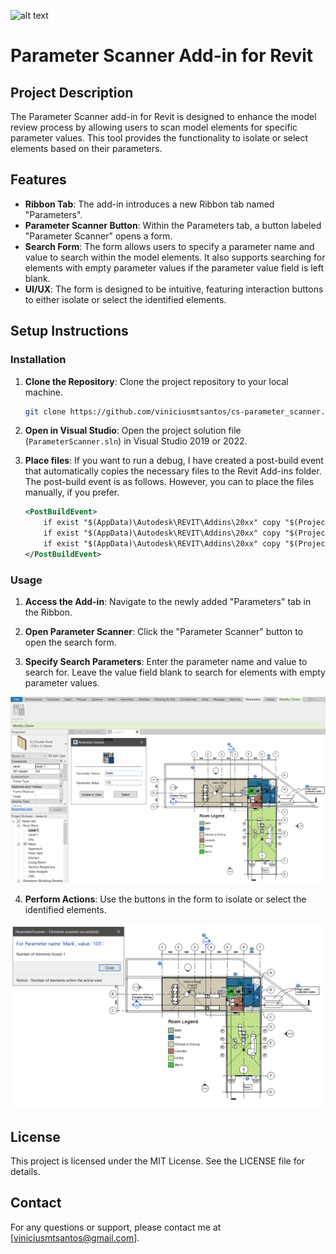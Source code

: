![alt text](ParameterScanner/Resources/scanner_icon.ico)
# Parameter Scanner Add-in for Revit

## Project Description

The Parameter Scanner add-in for Revit is designed to enhance the model review process by allowing users to scan model elements for specific parameter values. This tool provides the functionality to isolate or select elements based on their parameters.

## Features

- **Ribbon Tab**: The add-in introduces a new Ribbon tab named "Parameters".
- **Parameter Scanner Button**: Within the Parameters tab, a button labeled "Parameter Scanner" opens a form.
- **Search Form**: The form allows users to specify a parameter name and value to search within the model elements. It also supports searching for elements with empty parameter values if the parameter value field is left blank.
- **UI/UX**: The form is designed to be intuitive, featuring interaction buttons to either isolate or select the identified elements.

## Setup Instructions

### Installation

1. **Clone the Repository**: Clone the project repository to your local machine.
    ```bash
    git clone https://github.com/viniciusmtsantos/cs-parameter_scanner.git
    ```
2. **Open in Visual Studio**: Open the project solution file (`ParameterScanner.sln`) in Visual Studio 2019 or 2022.

3. **Place files**: If you want to run a debug, I have created a post-build event that automatically copies the necessary files to the Revit Add-ins folder. The post-build event is as follows. However, you can to place the files manually, if you prefer.

    ```xml
    <PostBuildEvent>
        if exist "$(AppData)\Autodesk\REVIT\Addins\20xx" copy "$(ProjectDir)*.addin" "$(AppData)\Autodesk\REVIT\Addins\20xx"
        if exist "$(AppData)\Autodesk\REVIT\Addins\20xx" copy "$(ProjectDir)$(OutputPath)*.dll" "$(AppData)\Autodesk\REVIT\Addins\20xx"
        if exist "$(AppData)\Autodesk\REVIT\Addins\20xx" copy "$(ProjectDir)$(OutputPath)Resources\*.ico" "$(AppData)\Autodesk\REVIT\Addins\20xx"
    </PostBuildEvent>
    ```

### Usage

1. **Access the Add-in**: Navigate to the newly added "Parameters" tab in the Ribbon.

2. **Open Parameter Scanner**: Click the "Parameter Scanner" button to open the search form.

3. **Specify Search Parameters**: Enter the parameter name and value to search for. Leave the value field blank to search for elements with empty parameter values.

![alt text](./utilsReadmeImages/scanner_window.png)

4. **Perform Actions**: Use the buttons in the form to isolate or select the identified elements.

![alt text](./utilsReadmeImages/warning-message.png)

## License

This project is licensed under the MIT License. See the LICENSE file for details.

## Contact

For any questions or support, please contact me at [viniciusmtsantos@gmail.com].
